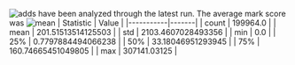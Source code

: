 ![adds](https://img.shields.io/badge/199964-addresses-yellow) have been analyzed through the latest run.
The average mark score was ![mean](https://img.shields.io/badge/~-201-yellow)
| Statistic | Value |
|-----------|-------|
| count | 199964.0 |
| mean | 201.51513514125503 |
| std | 2103.4607028493356 |
| min | 0.0 |
| 25% | 0.7797884494066238 |
| 50% | 33.18046951293945 |
| 75% | 160.74665451049805 |
| max | 307141.03125 |
